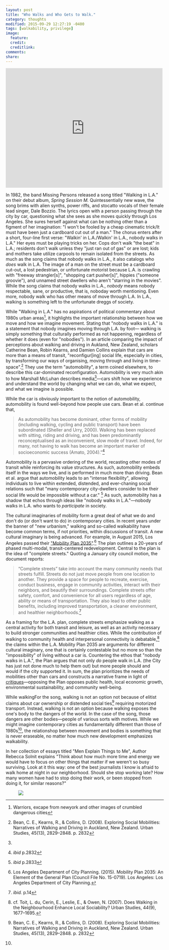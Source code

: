 ```yaml
---
layout: post
title: "Who Walks and Who Gets to Walk."
category: thoughts
modified: 2015-09-29 12:27:19 -0400
tags: [walkability, privilege]
image:
  feature: 
  credit: 
  creditlink: 
comments: 
share: 
---
```

<iframe src="https://embed.spotify.com/?uri=spotify%3Atrack%3A6LgG7yvuD791JlfCMaioPS" width="500" height="380" frameborder="0" allowtransparency="true"></iframe>

In 1982, the band Missing Persons released a song titled "Walking in L.A." on their debut album, *Spring Session M.* Quintessentially new wave, the song brims with alien synths, power riffs, and stocatto vocals of their female lead singer, Dale Bozzio. The lyrics open with a person passing through the city by car, questioning what she sees as she moves quickly through Los Angeles. She sures herself against what can be nothing other than a figment of her imagination: "I won't be fooled by a cheap cinematic trick/It must have been just a cardboard cut out of a man." The chorus enters after a short, four-line first verse: "Walkin' in L.A./Walkin' in L.A., nobody walks in L.A." Her eyes must be playing tricks on her. Cops don't walk "the beat" in L.A.; residents don't walk unless they "just ran out of gas" or are lost; kids and mothers take utilize carpools to remain isolated from the streets. As much as the song claims that nobody walks in L.A., it also catalogs who *does* walk in L.A. The image of a man on the street must be a cardboard cut-out, a lost pedestrian, or unfortunate motorist because L.A. is crawling with "freeway strangler[s]", "shopping cart pusher[s]", hippies ("someone groovie"), and unnamed street dwellers who aren't "starring in the movies". While the song claims that nobody walks in L.A., *nobody* means nobody respectable, sane, or productive, that is, noboday worth mentioning. Even more, nobody walk who has other means of move through L.A. In L.A., walking is something left to the unfortunate dreggs of society.

While "Walking in L.A." has no aspirations of political commentary about 1980s urban areas[^1], it highlights the important relationship between how we move and how we imagine movement. Stating that "nobody walks in L.A." is a statement that nobody imagines moving through L.A. by foot&mdash; walking is simply something that culturally performed as not happening, regardless of whether it does (even for "nobodies"). In an article comparing the impact of perceptions about walking and driving in Aukland, New Zealand, scholars Catherine Bean, Robin Kearns, and Damien Collins explain that cars are more than a means of transit, "reconfigur[ing] social life, especially in cities, by transforming our ways of organising, moving through and living in time–space".[^3] They use the term "automobility", a term coined elsewhere, to describe this car-dominated reconfiguration. Automobility is very much akin to how Marshall McLuhan describes media[^2]&mdash;cars shift how we experience and understand the world by changing what we can do, what we expect, and what we imagine is possible. 

While the car is obviously important to the notion of automobility, automobility is found well-beyond how people use cars. Bean et al. continue that, 
>As automobility has become dominant, other forms of mobility (including walking, cycling and public transport) have been subordinated (Sheller and Urry, 2000). Walking has been replaced with sitting, riding and driving, and has been predominantly reconceptualised as an inconvenient, slow mode of travel. Indeed, for many, not having to walk has become an important marker of socioeconomic success (Amato, 2004)."[^4]

Automobility is a pervasive ordering of the world, recasting other modes of transit while reinforcing its value structures. As such, automobility embeds itself in the ways we live, and is performed in much more than driving. Bean et al. argue that automobility leads to an "intense flexibility", allowing individuals to live within extended, distended, and ever-chaning social relations such that "many contemporary city-dwellers consider to be their social life would be impossible without a car." [^5] As such, automobility has a shadow that echos through ideas like "nobody walks in L.A."&mdash;nobody walks in L.A. who wants to *participate* in society.

The cultural imaginaries of mobility form a great deal of what we do and don't do (or don't want to do) in contemporary cities. In recent years under the banner of "new urbanism," walking and so-called walkability have become common terms, if not priorities, within discussions of transit. A new cultural imaginary is being advanced. For example, in August 2015, Los Angeles passed their ["Mobility Plan 2035"](http://planning.lacity.org/documents/policy/mobilityplnmemo.pdf).[^6] The plan outlines a 20-years of phased multi-modal, transit-centered redevelopment. Central to the plan is the idea of "complete streets." Quoting a January city council motion, the document reports:
>“Complete streets” take into account the many community needs that streets fulfill. Streets do not just move people from one location to another. They provide a space for people to recreate, exercise, conduct business, engage in community activities, interact with their neighbors, and beautify their surroundings. Complete streets offer safety, comfort, and convenience for all users regardless of age, ability or means of transportation. They also lead to other public benefits, including improved transportation, a cleaner environment, and healthier neighborhoods.[^7]

As a framing for the L.A. plan, complete streets emphasize walking as a central activity for both transit and leisure, as well as an activity necessary to build stronger communities and healthier cities. While the contribution of walking to community health and interpersonal connectivity is debatable,[^8] the claims within the L.A. Mobility Plan 2035 are arguments for different cultural imaginary, one that is certainly contestable but no more so than the "impossibility" of living without a car is. Countering the ethos that "nobody walks in L.A.", the Plan argues that not only *do* people walk in L.A. (the City has just not done much to help them out) but more people should and would if the city supported it. In sum, the plan prioritizes the needs of mobilities other than cars and constructs a narrative frame in light of [critiques](http://www.nytimes.com/2015/09/08/us/a-los-angeles-plan-to-reshape-the-streetscape-sets-off-fears-of-gridlock.html?_r=0)&mdash;opposing the Plan opposes public health, local economic growth, environmental sustainability, and community well-being.

While walkingFor the song, walking is not an option not because of elitist claims about car ownership or distended social ties[^3] requiring motorized transport. Instead, walking is not an option because walking exposes the one's body to the dangers of the world. In the case of the song, those dangers are other bodies&mdash;people of various sorts with motives. While we might imagine contemporary cities as fundamentally different than those of 1980s[^2], the relationshop between movement and bodies is something that is never eraseable, no matter how much new development emphasizes walkability.

In her collection of essays titled "Men Explain Things to Me", Author Rebecca Solnit explains "Think about how much more time and energy we would have to focus on other things that matter if we weren't so busy surviving. Look at it this way: one of the best journalists I know is afraid to walk home at night in our neighborhood. Should she stop working late? How many women have had to stop doing their work, or been stopped from doing it, for similar reasons?"

<figure>
    <img src="/images/who-walks/Bean-et-al_excerpt.png">
    <figcaption></figcaption>
</figure>

[^1]:Warriors, excape from newyork and other images of crumbled dangerous cities
[^2]:
[^3]: Bean, C. E., Kearns, R., & Collins, D. (2008). Exploring Social Mobilities: Narratives of Walking and Driving in Auckland, New Zealand. Urban Studies, 45(13), 2829–2848. p. 2832
[^4]: *ibid* p.2832
[^5]: *ibid* p.2833
[^6]: Los Angeles Department of City Planning. (2015). Mobility Plan 2035: An Element of the General Plan (Council File No. 15-0719). Los Angeles: Los Angeles Department of City Planning.
[^7]: *ibid.* p.14
[^8]: cf. Toit, L. du, Cerin, E., Leslie, E., & Owen, N. (2007). Does Walking in the Neighbourhood Enhance Local Sociability? Urban Studies, 44(9), 1677–1695.

